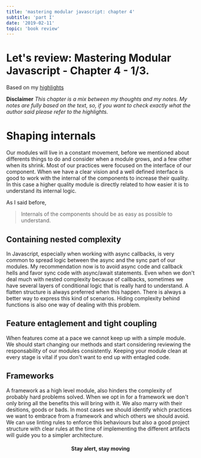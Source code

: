 ```yaml
---
title: 'mastering modular javascript: chapter 4'
subtitle: 'part I'
date: '2019-02-11'
topic: 'book review'
---
```


# Let's review: Mastering Modular Javascript - Chapter 4 - 1/3.

Based on my [highlights](https://github.com/neomaxzero/m-quickreview/blob/master/mastering-modular-js/chapter-04.md)

**Disclaimer**
*This chapter is a mix between my thoughts and my notes.
My notes are fully based on the text, so, if you want to check exactly what the author said please refer to the highlights.*

# Shaping internals

Our modules will live in a constant movement, before we mentioned about differents things to do and consider when a module grows, and a few other when its shrink. Most of our practices were focused on the interface of our component. When we have a clear vision and a well defined interface is good to work with the internal of the components to increase their quality. In this case a higher quality module is directly related to how easier it is to understand its internal logic.

As I said before,

> Internals of the components should be as easy as possible to understand. 

## Containing nested complexity

In Javascript, especially when working with async callbacks, is very common to spread logic between the async and the sync part of our modules. My recommendation now is to avoid async code and callback hells and favor sync code with async/await statements. Even when we don't deal much with nested complexity because of callbacks, sometimes we have several layers of conditional logic that is really hard to understand. A flatten structure is always preferred when this happen. There is always a better way to express this kind of scenarios. Hiding complexity behind functions is also one way of dealing with this problem.

## Feature entaglement and tight coupling

When features come at a pace we cannot keep up with a simple module. We should start changing our methods and start considering reviewing the responsability of our modules consistently. Keeping your module clean at every stage is vital if you don't want to end up with entagled code.

## Frameworks

A framework as a high level module, also hinders the complexity of probably hard problems solved. When we opt in for a framework we don't only bring all the benefits this will bring with it. We also marry with their desitions, goods or bads. In most cases we should identify which practices we want to embrace from a framework and which others we should avoid. We can use linting rules to enforce this behaviours but also a good project structure with clear rules at the time of implementing the different artifacts will guide you to a simpler architecture.

<h4 align="center" styles="text-weight: bold">
  Stay alert, stay moving
</h4>
